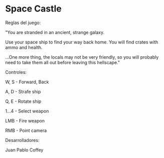 # Space Castle

Reglas del juego:

"You are stranded in an ancient, strange galaxy.

Use your space ship to find your way back home. You will find crates with ammo and health.

...One more thing, the locals may not be very friendly, so you will probably need to take them all out before leaving this hellscape."


Controles:

W, S - Forward, Back

A, D - Strafe ship

Q, E - Rotate ship

1...4 - Select weapon

LMB - Fire weapon

RMB - Point camera



Desarrolladores:

Juan Pablo Coffey
